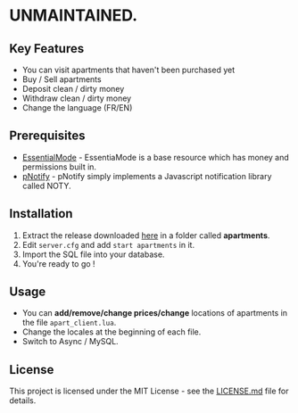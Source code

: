# UNMAINTAINED.

## Key Features

* You can visit apartments that haven't been purchased yet
* Buy / Sell apartments
* Deposit clean / dirty money
* Withdraw clean / dirty money
* Change the language (FR/EN)

## Prerequisites

* [EssentialMode](https://forum.fivem.net/t/release-essentialmode-base/3665) - EssentiaMode is a base resource which has money and permissions built in.
* [pNotify](https://forum.fivem.net/t/release-pnotify-in-game-js-notifications-using-noty/20659) - pNotify simply implements a Javascript notification library called NOTY.

## Installation

1. Extract the release downloaded [here](https://github.com/Madriax/Apartments/releases) in a folder called **apartments**.
2. Edit `server.cfg` and add `start apartments` in it.
3. Import the SQL file into your database.
4. You're ready to go !

## Usage

* You can **add/remove/change prices/change** locations of apartments in the file `apart_client.lua`.
* Change the locales at the beginning of each file.
* Switch to Async / MySQL.

## License

This project is licensed under the MIT License - see the [LICENSE.md](LICENSE.md) file for details.
